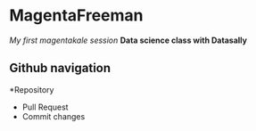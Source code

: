 # **MagentaFreeman**
*My first magentakale session*
**Data science class with Datasally**
## Github navigation 
*Repository
- Pull Request
- Commit changes
